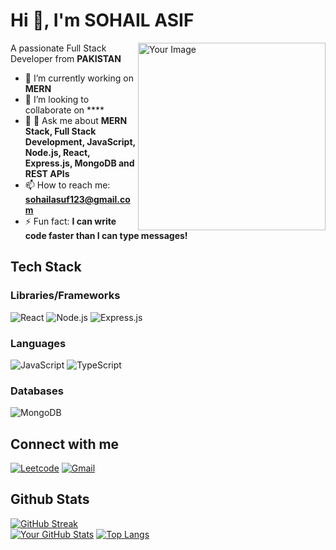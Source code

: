 # Hi 👋, I'm SOHAIL ASIF
<img align="right" src="https://static-00.iconduck.com/assets.00/web-developer-illustration-2005x2048-fal2biag.png" alt="Your Image" width="300">

A passionate Full Stack Developer from **PAKISTAN**
- 🔭 I’m currently working on **MERN**
- 👯 I’m looking to collaborate on ****
- 💬 💬 Ask me about **MERN Stack, Full Stack Development, JavaScript, Node.js, React, Express.js, MongoDB and REST APIs**
- 📫 How to reach me: **sohailasuf123@gmail.com**
- ⚡ Fun fact: **I can write code faster than I can type messages!**

## Tech Stack
### Libraries/Frameworks
![React](https://img.shields.io/badge/React-20232A?style=for-the-badge&logo=react&logoColor=61DAFB)
![Node.js](https://img.shields.io/badge/Node.js-339933?style=for-the-badge&logo=nodedotjs&logoColor=white)
![Express.js](https://img.shields.io/badge/Express.js-404D59?style=for-the-badge)







### Languages
![JavaScript](https://img.shields.io/badge/JavaScript-F7DF1E?style=for-the-badge&logo=javascript&logoColor=black)
![TypeScript](https://img.shields.io/badge/TypeScript-007ACC?style=for-the-badge&logo=typescript&logoColor=white)


### Databases
![MongoDB](https://img.shields.io/badge/MongoDB-4EA94B?style=for-the-badge&logo=mongodb&logoColor=white)

## Connect with me
[![Leetcode](https://img.shields.io/badge/Leetcode-FFA116?style=for-the-badge&logo=leetcode&logoColor=black)](https://leetcode.com/your_username)
[![Gmail](https://img.shields.io/badge/Gmail-D14836?style=for-the-badge&logo=gmail&logoColor=white)](mailto:your_email@example.com)


## Github Stats
[![GitHub Streak](https://github-readme-streak-stats.herokuapp.com/?user=SOHAILASIF1&count_private=true)](https://git.io/streak-stats)
<br>
[![Your GitHub Stats](https://github-readme-stats.vercel.app/api?username=SOHAILASIF1&show_icons=true&count_private=true&theme=dark)](https://github.com/your-username)
[![Top Langs](https://github-readme-stats.vercel.app/api/top-langs/?username=SOHAILASIF1&layout=compact&theme=dark)](https://github.com/your-username)




